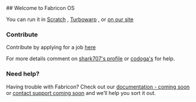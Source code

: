 <link rel="icon" type="image/png" href="/favicon.png"/>
## Welcome to Fabricon OS

You can run it in [Scratch](https://scratch.mit.edu/projects/462887325/) , [Turbowarp](turbowarp.org/462887325?fps=60&clones=Infinity) , or [on our site](blankwebsite.com)

### Contribute

Contribute by applying for a job [here](https://scratch.mit.edu/studios/27788726/comments/)

For more details comment on [shark707's profile](https://scratch.mit.edu/users/shark707/) or [codoga's](https://scratch.mit.edu/users/codoga/) for help.

### Need help?

Having trouble with Fabricon? Check out our [documentation -  coming soon]() or [contact support coming soon]() and we’ll help you sort it out.
